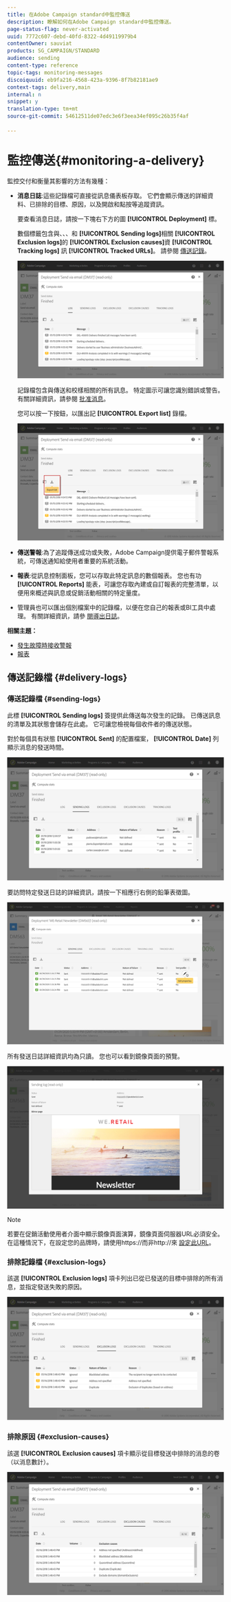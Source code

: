 ```yaml
---
title: 在Adobe Campaign standard中監控傳送
description: 瞭解如何在Adobe Campaign standard中監控傳送。
page-status-flag: never-activated
uuid: 7772c607-debd-40fd-8322-4d49119979b4
contentOwner: sauviat
products: SG_CAMPAIGN/STANDARD
audience: sending
content-type: reference
topic-tags: monitoring-messages
discoiquuid: eb9fa216-4568-423a-9396-8f7b82181ae9
context-tags: delivery,main
internal: n
snippet: y
translation-type: tm+mt
source-git-commit: 54612511de07edc3e6f3eea34ef095c26b35f4af

---
```



# 監控傳送{#monitoring-a-delivery}

監控交付和衡量其影響的方法有幾種：

* **消息日誌**:這些記錄檔可直接從訊息儀表板存取。 它們會顯示傳送的詳細資料、已排除的目標、原因，以及開啟和點按等追蹤資訊。

   要查看消息日誌，請按一下塊右下方的圖 **[!UICONTROL Deployment]** 標。

   數個標籤包含與、、、和 **[!UICONTROL Sending logs]**&#x200B;相關 **[!UICONTROL Exclusion logs]**&#x200B;的 **[!UICONTROL Exclusion causes]**&#x200B;資 **[!UICONTROL Tracking logs]** 訊 **[!UICONTROL Tracked URLs]**。 請參閱 [傳送記錄](#delivery-logs)。

   ![](assets/sending_delivery1.png)

   記錄檔包含與傳送和校樣相關的所有訊息。 特定圖示可讓您識別錯誤或警告。 有關詳細資訊，請參閱 [批准消息](../../sending/using/previewing-messages.md)。

   您可以按一下按鈕，以匯出記 **[!UICONTROL Export list]** 錄檔。

   ![](assets/sending_delivery2.png)

* **傳送警報**:為了追蹤傳送成功或失敗，Adobe Campaign提供電子郵件警報系統，可傳送通知給使用者重要的系統活動。
* **報表**:從訊息控制面板，您可以存取此特定訊息的數個報表。 您也有功 **[!UICONTROL Reports]** 能表，可讓您存取內建或自訂報表的完整清單，以便用來概述與訊息或促銷活動相關的特定量度。
* 管理員也可以匯出個別檔案中的記錄檔，以便在您自己的報表或BI工具中處理。 有關詳細資訊，請參 [閱導出日誌](../../automating/using/exporting-logs.md)。

**相關主題：**

* [發生故障時接收警報](../../sending/using/receiving-alerts-when-failures-happen.md)
* [報表](../../reporting/using/about-dynamic-reports.md)

## 傳送記錄檔 {#delivery-logs}

### 傳送記錄檔 {#sending-logs}

此標 **[!UICONTROL Sending logs]** 簽提供此傳送每次發生的記錄。 已傳送訊息的清單及其狀態會儲存在此處。 它可讓您檢視每個收件者的傳送狀態。

對於每個具有狀態 **[!UICONTROL Sent]** 的配置檔案， **[!UICONTROL Date]** 列顯示消息的發送時間。

![](assets/sending_delivery3.png)

要訪問特定發送日誌的詳細資訊，請按一下相應行右側的鉛筆表徵圖。

![](assets/sending_access-sending-log.png)

所有發送日誌詳細資訊均為只讀。 您也可以看到鏡像頁面的預覽。

![](assets/sending_sending-log.png)

>[!NOTE]
>
>若要在促銷活動使用者介面中顯示鏡像頁面演算，鏡像頁面伺服器URL必須安全。 在這種情況下，在設定您的品牌時，請使用https://而非http://來 [設定此URL](../../administration/using/branding.md#configuring-and-using-brands)。

### 排除記錄檔 {#exclusion-logs}

該選 **[!UICONTROL Exclusion logs]** 項卡列出已從已發送的目標中排除的所有消息，並指定發送失敗的原因。

![](assets/sending_delivery4.png)

### 排除原因 {#exclusion-causes}

該選 **[!UICONTROL Exclusion causes]** 項卡顯示從目標發送中排除的消息的卷（以消息數計）。

![](assets/sending_delivery5.png)
